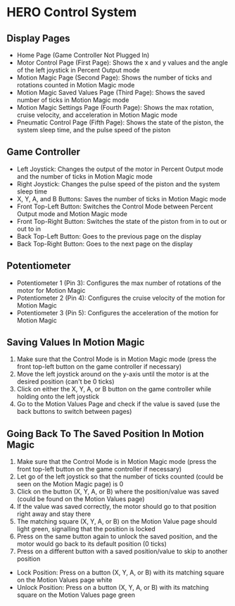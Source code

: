 # HERO Control System

## Display Pages
- Home Page (Game Controller Not Plugged In)
- Motor Control Page (First Page): Shows the x and y values and the angle of the left joystick in Percent Output mode
- Motion Magic Page (Second Page): Shows the number of ticks and rotations counted in Motion Magic mode
- Motion Magic Saved Values Page (Third Page): Shows the saved number of ticks in Motion Magic mode
- Motion Magic Settings Page (Fourth Page): Shows the max rotation, cruise velocity, and acceleration in Motion Magic mode
- Pneumatic Control Page (Fifth Page): Shows the state of the piston, the system sleep time, and the pulse speed of the piston

## Game Controller

- Left Joystick: Changes the output of the motor in Percent Output mode and the number of ticks in Motion Magic mode 
- Right Joystick: Changes the pulse speed of the piston and the system sleep time
- X, Y, A, and B Buttons: Saves the number of ticks in Motion Magic mode
- Front Top-Left Button: Switches the Control Mode between Percent Output mode and Motion Magic mode
- Front Top-Right Button: Switches the state of the piston from in to out or out to in
- Back Top-Left Button: Goes to the previous page on the display
- Back Top-Right Button: Goes to the next page on the display

## Potentiometer

- Potentiometer 1 (Pin 3): Configures the max number of rotations of the motor for Motion Magic
- Potentiometer 2 (Pin 4): Configures the cruise velocity of the motion for Motion Magic
- Potentiometer 3 (Pin 5): Configures the acceleration of the motion for Motion Magic 

## Saving Values In Motion Magic

1. Make sure that the Control Mode is in Motion Magic mode (press the front top-left button on the game controller if necessary)
2. Move the left joystick around on the y-axis until the motor is at the desired position (can't be 0 ticks)
3. Click on either the X, Y, A, or B button on the game controller while holding onto the left joystick
4. Go to the Motion Values Page and check if the value is saved (use the back buttons to switch between pages)

## Going Back To The Saved Position In Motion Magic

1. Make sure that the Control Mode is in Motion Magic mode (press the front top-left button on the game controller if necessary)
2. Let go of the left joystick so that the number of ticks counted (could be seen on the Motion Magic page) is 0
3. Click on the button (X, Y, A, or B) where the position/value was saved (could be found on the Motion Values page)
4. If the value was saved correctly, the motor should go to that position right away and stay there
5. The matching square (X, Y, A, or B) on the Motion Value page should light green, signalling that the position is locked
6. Press on the same button again to unlock the saved position, and the motor would go back to its default position (0 ticks)
7. Press on a different button with a saved position/value to skip to another position

- Lock Position: Press on a button (X, Y, A, or B) with its matching square on the Motion Values page white 
- Unlock Position: Press on a button (X, Y, A, or B) with its matching square on the Motion Values page green








